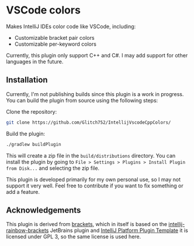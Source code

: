 # VSCode colors
<!-- Plugin description -->
Makes IntelliJ IDEs color code like VSCode, including:
- Customizable bracket pair colors
- Customizable per-keyword colors

Currently, this plugin only support C++ and C#. I may add support for other languages in the
future.
<!-- Plugin description end -->

## Installation
Currently, I'm not publishing builds since this plugin is a work in progress. You can
build the plugin from source using the following steps:

Clone the repository:
```bash
git clone https://github.com/Glitch752/IntellijVscodeCppColors/
```

Build the plugin:
```bash
./gradlew buildPlugin
```

This will create a zip file in the `build/distributions` directory. You can install the plugin by
going to `File > Settings > Plugins > Install Plugin from Disk...` and selecting the zip file.

This plugin is developed primarily for my own personal use, so I may not support it very well. Feel free to
contribute if you want to fix something or add a feature.

## Acknowledgements

This plugin is derived from [brackets](https://github.com/j-d-ha/brackets), which in itself is based on
the [intellij-rainbow-brackets](https://github.com/izhangzhihao/intellij-rainbow-brackets) JetBrains
plugin and [IntelliJ Platform Plugin Template](https://github.com/JetBrains/intellij-platform-plugin-template)
it is licensed under GPL 3, so the same license is used here.